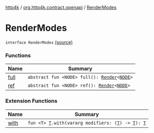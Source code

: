 [http4k](../../index.md) / [org.http4k.contract.openapi](../index.md) / [RenderModes](./index.md)

# RenderModes

`interface RenderModes` [(source)](https://github.com/http4k/http4k/blob/master/http4k-contract/src/main/kotlin/org/http4k/contract/openapi/SecurityRenderer.kt#L42)

### Functions

| Name | Summary |
|---|---|
| [full](full.md) | `abstract fun <NODE> full(): `[`Render`](../-render.md)`<`[`NODE`](full.md#NODE)`>` |
| [ref](ref.md) | `abstract fun <NODE> ref(): `[`Render`](../-render.md)`<`[`NODE`](ref.md#NODE)`>` |

### Extension Functions

| Name | Summary |
|---|---|
| [with](../../org.http4k.core/with.md) | `fun <T> `[`T`](../../org.http4k.core/with.md#T)`.with(vararg modifiers: (`[`T`](../../org.http4k.core/with.md#T)`) -> `[`T`](../../org.http4k.core/with.md#T)`): `[`T`](../../org.http4k.core/with.md#T) |
